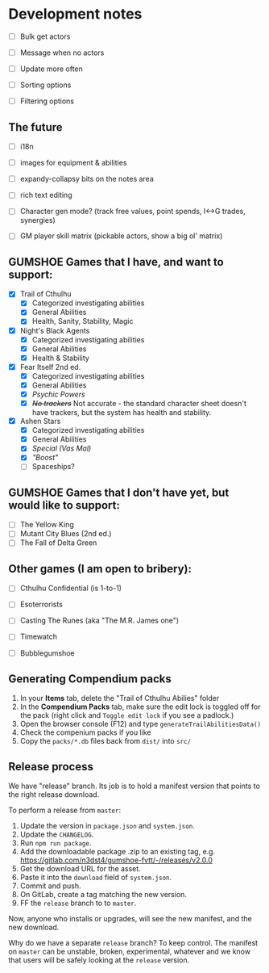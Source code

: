# Development notes

- [ ] Bulk get actors
- [ ] Message when no actors
- [ ] Update more often
- [ ] Sorting options
- [ ] Filtering options


## The future

- [ ] i18n
- [ ] images for equipment & abilities
- [ ] expandy-collapsy bits on the notes area
- [ ] rich text editing
- [ ] Character gen mode? (track free values, point spends, I<->G trades, synergies)
- [ ] GM player skill matrix (pickable actors, show a big ol' matrix)


## GUMSHOE Games that I have, and want to support:

* [x] Trail of Cthulhu
  * [x] Categorized investigating abilities
  * [x] General Abilities
  * [x] Health, Sanity, Stability, Magic
* [x] Night's Black Agents
  * [x] Categorized investigating abilities
  * [x] General Abilities
  * [x] Health & Stability
* [x] Fear Itself 2nd ed.
  * [x] Categorized investigating abilities
  * [x] General Abilities
  * [x] *Psychic Powers*
  * [x] ~~*No trackers*~~ Not accurate - the standard character sheet doesn't have trackers, but the system has health and stability.
* [x] Ashen Stars
  * [x] Categorized investigating abilities
  * [x] General Abilities
  * [x] *Special (Vas Mal)*
  * [x] *"Boost"*
  * [ ] Spaceships?

## GUMSHOE Games that I don't have yet, but would like to support:

* [ ] The Yellow King
* [ ] Mutant City Blues (2nd ed.)
* [ ] The Fall of Delta Green

## Other games (I am open to bribery):

* [ ] Cthulhu Confidential (is 1-to-1)
* [ ] Esoterrorists
* [ ] Casting The Runes (aka "The M.R. James one")
* [ ] Timewatch
* [ ] Bubblegumshoe


## Generating Compendium packs

1. In your **Items** tab, delete the "Trail of Cthulhu Abilies" folder
2. In the **Compendium Packs** tab, make sure the edit lock is toggled off for the pack (right click and `Toggle edit lock` if you see a padlock.) 
3. Open the browser console (F12) and type `generateTrailAbilitiesData()`
4. Check the compenium packs if you like
5. Copy the `packs/*.db` files back from `dist/` into `src/`


## Release process

We have "release" branch. Its job is to hold a manifest version that points to the right release download.

To perform a release from `master`: 

1. Update the version in `package.json` and `system.json`.
2. Update the `CHANGELOG`.
3. Run `npm run package`.
4. Add the downloadable package .zip to an existing tag, e.g. https://gitlab.com/n3dst4/gumshoe-fvtt/-/releases/v2.0.0
5. Get the download URL for the asset.
6. Paste it into the `download` field of `system.json`.
7. Commit and push.
8. On GitLab, create a tag matching the new version.
9. FF the `release` branch to to `master`.

Now, anyone who installs or upgrades, will see the new manifest, and the new download.

Why do we have a separate `release` branch? To keep control. The manifest on `master` can be unstable, broken, experimental, whatever and we know that users will be safely looking at the `release` version.
